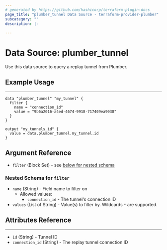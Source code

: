 ```yaml
---
# generated by https://github.com/hashicorp/terraform-plugin-docs
page_title: "plumber_tunnel Data Source - terraform-provider-plumber"
subcategory: ""
description: |-
  
---
```


# Data Source: plumber_tunnel

Use this data source to query a replay tunnel from Plumber.

## Example Usage

---

```hcl
data "plumber_tunnel" "my_tunnel" {
  filter {
    name = "connection_id"
    value = "9b6a2016-a4ed-4674-9918-717409ea9038"
  }
}

output "my_tunnels_id" {
  value = data.plumber_tunnel.my_tunnel.id
}
```

## Argument Reference

- `filter` (Block Set) - see [below for nested schema](#nestedblock--filter)

<a id="nestedblock--filter"></a>
### Nested Schema for `filter`

- `name` (String) - Field name to filter on
    - Allowed values:
        - `connection_id` - The tunnel's connection ID
- `values` (List of String) - Value(s) to filter by. Wildcards `*` are supported.

## Attributes Reference

---

- `id` (String) - Tunnel ID
- `connection_id` (String) - The replay tunnel connection ID
